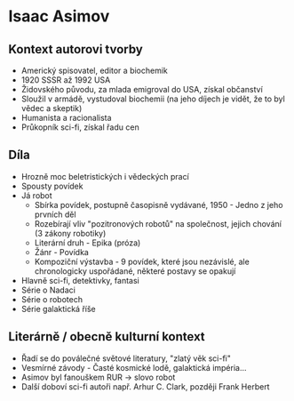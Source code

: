 # Isaac Asimov

## Kontext autorovi tvorby

- Americký spisovatel, editor a biochemik
- 1920 SSSR až 1992 USA
- Židovského původu, za mlada emigroval do USA, získal občanství
- Sloužil v armádě, vystudoval biochemii (na jeho díjech je vidět, že to byl vědec a skeptik)
- Humanista a racionalista
- Průkopník sci-fi, získal řadu cen

## Díla

- Hrozně moc beletristických i vědeckých prací
- Spousty povídek
- Já robot
  - Sbírka povídek, postupně časopisně vydávané, 1950 - Jedno z jeho prvních děl
  - Rozebírají vliv "pozitronových robotů" na společnost, jejich chování (3 zákony robotiky)
  - Literární druh - Epika (próza)
  - Žánr - Povídka
  - Kompoziční výstavba - 9 povídek, které jsou nezávislé, ale chronologicky uspořádané, některé postavy se opakují
- Hlavně sci-fi, detektivky, fantasi
- Série o Nadaci
- Série o robotech
- Série galaktická říše

## Literárně / obecně kulturní kontext

- Řadí se do poválečné světové literatury, "zlatý věk sci-fi"
- Vesmírné závody - Časté kosmické lodě, galaktická impéria...
- Asimov byl fanouškem RUR -> slovo robot
- Další doboví sci-fi autoři např. Arhur C. Clark, později Frank Herbert
